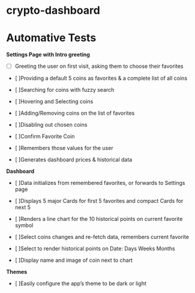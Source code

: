 # crypto-dashboard


# Automative Tests 

**Settings Page with Intro greeting**

- [ ] Greeting the user on first visit, asking them to choose their favorites

- [ ]Providing a default 5 coins as favorites & a complete list of all coins

- [ ]Searching for coins with fuzzy search

- [ ]Hovering and Selecting coins

- [ ]Adding/Removing coins on the list of favorites

- [ ]Disabling out chosen coins

- [ ]Confirm Favorite Coin

- [ ]Remembers those values for the user

- [ ]Generates dashboard prices & historical data

**Dashboard**

- [ ]Data initializes from remembered favorites, or forwards to Settings page

- [ ]Displays 5 major Cards for first 5 favorites and compact Cards for next 5

- [ ]Renders a line chart for the 10 historical points on current favorite symbol

- [ ]Select coins changes and re-fetch data, remembers current favorite

- [ ]Select to render historical points on Date: Days Weeks Months

- [ ]Display name and image of coin next to chart

**Themes**

- [ ]Easily configure the app’s theme to be dark or light
